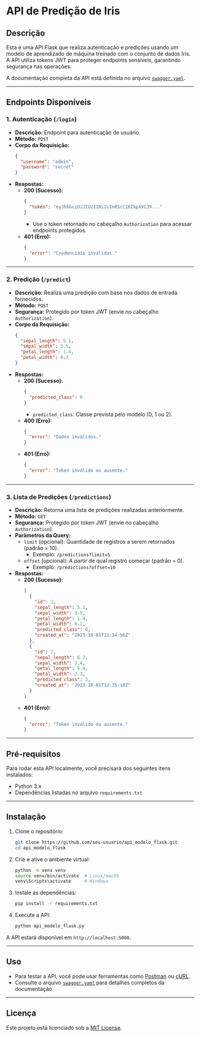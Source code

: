# API de Predição de Iris

## Descrição
Esta é uma API Flask que realiza autenticação e predições usando um modelo de aprendizado de máquina treinado com o conjunto de dados Iris. A API utiliza tokens JWT para proteger endpoints sensíveis, garantindo segurança nas operações.

A documentação completa da API está definida no arquivo [`swagger.yaml`](swagger.yaml).

---

## Endpoints Disponíveis

### **1. Autenticação (`/login`)**
- **Descrição:** Endpoint para autenticação de usuário.
- **Método:** `POST`
- **Corpo da Requisição:**
  ```json
  {
    "username": "admin",
    "password": "secret"
  }
  ```
- **Respostas:**
  - **200 (Sucesso):**
    ```json
    {
      "token": "eyJhbGciOiJIUzI1NiIsInR5cCI6IkpXVCJ9..."
    }
    ```
    - Use o token retornado no cabeçalho `Authorization` para acessar endpoints protegidos.
  - **401 (Erro):**
    ```json
    {
      "error": "Credenciais inválidas."
    }
    ```

---

### **2. Predição (`/predict`)**
- **Descrição:** Realiza uma predição com base nos dados de entrada fornecidos.
- **Método:** `POST`
- **Segurança:** Protegido por token JWT (envie no cabeçalho `Authorization`).
- **Corpo da Requisição:**
  ```json
  {
    "sepal_length": 5.1,
    "sepal_width": 3.5,
    "petal_length": 1.4,
    "petal_width": 0.2
  }
  ```
- **Respostas:**
  - **200 (Sucesso):**
    ```json
    {
      "predicted_class": 0
    }
    ```
    - `predicted_class`: Classe prevista pelo modelo (0, 1 ou 2).
  - **400 (Erro):**
    ```json
    {
      "error": "Dados inválidos."
    }
    ```
  - **401 (Erro):**
    ```json
    {
      "error": "Token inválido ou ausente."
    }
    ```

---

### **3. Lista de Predições (`/predictions`)**
- **Descrição:** Retorna uma lista de predições realizadas anteriormente.
- **Método:** `GET`
- **Segurança:** Protegido por token JWT (envie no cabeçalho `Authorization`).
- **Parâmetros da Query:**
  - `limit` (opcional): Quantidade de registros a serem retornados (padrão = 10).
    - Exemplo: `/predictions?limit=5`
  - `offset` (opcional): A partir de qual registro começar (padrão = 0).
    - Exemplo: `/predictions?offset=10`
- **Respostas:**
  - **200 (Sucesso):**
    ```json
    [
      {
        "id": 1,
        "sepal_length": 5.1,
        "sepal_width": 3.5,
        "petal_length": 1.4,
        "petal_width": 0.2,
        "predicted_class": 0,
        "created_at": "2023-10-01T12:34:56Z"
      },
      {
        "id": 2,
        "sepal_length": 6.2,
        "sepal_width": 3.4,
        "petal_length": 5.4,
        "petal_width": 2.3,
        "predicted_class": 2,
        "created_at": "2023-10-01T12:35:10Z"
      }
    ]
    ```
  - **401 (Erro):**
    ```json
    {
      "error": "Token inválido ou ausente."
    }
    ```

---

## Pré-requisitos
Para rodar esta API localmente, você precisará dos seguintes itens instalados:
- Python 3.x
- Dependências listadas no arquivo `requirements.txt`

---

## Instalação
1. Clone o repositório:
   ```bash
   git clone https://github.com/seu-usuario/api_modelo_flask.git
   cd api_modelo_flask
   ```

2. Crie e ative o ambiente virtual:
   ```bash
   python -m venv venv
   source venv/bin/activate  # Linux/macOS
   venv\Scripts\activate     # Windows
   ```

3. Instale as dependências:
   ```bash
   pip install -r requirements.txt
   ```

4. Execute a API:
   ```bash
   python api_modelo_flask.py
   ```

A API estará disponível em `http://localhost:5000`.

---

## Uso
- Para testar a API, você pode usar ferramentas como [Postman](https://www.postman.com/) ou [cURL](https://curl.se/).
- Consulte o arquivo [`swagger.yaml`](swagger.yaml) para detalhes completos da documentação.

---

## Licença
Este projeto está licenciado sob a [MIT License](LICENSE).


